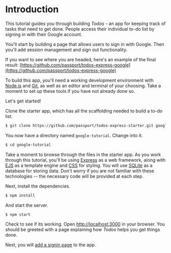 # Introduction

This tutorial guides you through building _Todos_ - an app for keeping track of
tasks that need to get done.  People access their individual to-do list by
signing in with their Google account.

You'll start by building a page that allows users to sign in with Google.  Then
you'll add session management and sign out functionality.

If you want to see where you are headed, here's an example of the final result:
[https://github.com/passport/todos-express-google](https://github.com/passport/todos-express-google)

To build this app, you'll need a working development environment with [Node.js](https://nodejs.org/)
and [Git](https://git-scm.com/), as well as an editor and terminal of your
choosing.  Take a moment to set up these tools if you have not already done so.

Let's get started!

Clone the starter app, which has all the scaffolding needed to build a to-do
list.

```sh
$ git clone https://github.com/passport/todos-express-starter.git google-tutorial
```

You now have a directory named `google-tutorial`.  Change into it.

```sh
$ cd google-tutorial
```

Take a moment to browse through the files in the starter app.  As you work
through this tutorial, you'll be using [Express](https://expressjs.com/) as a
web framework, along with [EJS](https://ejs.co/) as a template engine and [CSS](https://developer.mozilla.org/en-US/docs/Web/CSS)
for styling.  You will use [SQLite](https://www.sqlite.org/) as a database for
storing data.  Don't worry if you are not familiar with these technologies --
the necessary code will be provided at each step.

Next, install the dependencies.

```sh
$ npm install
```

And start the server.

```
$ npm start
```

Check to see if its working.  Open [http://localhost:3000](http://localhost:3000/)
in your browser.  You should be greeted with a page explaining how _Todos_ helps
you get things done.

Next, you will [add a signin page](prompt/) to the app.
